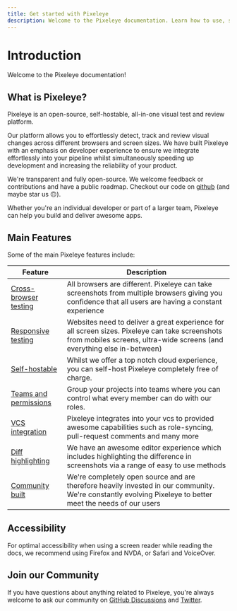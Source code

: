 ```yaml
---
title: Get started with Pixeleye
description: Welcome to the Pixeleye documentation. Learn how to use, setup and benefit from Pixeleye
---
```


# Introduction

Welcome to the Pixeleye documentation!

## What is Pixeleye?

Pixeleye is an open-source, self-hostable, all-in-one visual test and review platform.

Our platform allows you to effortlessly detect, track and review visual changes across different browsers and screen sizes. We have built Pixeleye with an emphasis on developer experience to ensure we integrate effortlessly into your pipeline whilst simultaneously speeding up development and increasing the reliability of your product.

We're transparent and fully open-source. We welcome feedback or contributions and have a public roadmap. Checkout our code on [github](https://github.com/pixeleye-io/pixeleye) (and maybe star us 🙃).

Whether you're an individual developer or part of a larger team, Pixeleye can help you build and deliver awesome apps.

## Main Features

Some of the main Pixeleye features include:

| Feature                                                       | Description                                                                                                                                                               |
| ------------------------------------------------------------- | ------------------------------------------------------------------------------------------------------------------------------------------------------------------------- |
| [Cross-browser testing](/docs/features/cross-browser-testing) | All browsers are different. Pixeleye can take screenshots from multiple browsers giving you confidence that all users are having a constant experience                    |
| [Responsive testing](/docs/features/responsive-testing)       | Websites need to deliver a great experience for all screen sizes. Pixeleye can take screenshots from mobiles screens, ultra-wide screens (and everything else in-between) |
| [Self-hostable](/docs/features/self-hostable)                 | Whilst we offer a top notch cloud experience, you can self-host Pixeleye completely free of charge.                                                                       |
| [Teams and permissions](/docs/features/teams-and-permissions) | Group your projects into teams where you can control what every member can do with our roles.                                                                             |
| [VCS integration](/docs/features/vcs-integration)             | Pixeleye integrates into your vcs to provided awesome capabilities such as role-syncing, pull-request comments and many more                                              |
| [Diff highlighting](/docs/features/self-hostable)             | We have an awesome editor experience which includes highlighting the difference in screenshots via a range of easy to use methods                                         |
| [Community built](/docs/features/community-built)             | We're completely open source and are therefore heavily invested in our community. We're constantly evolving Pixeleye to better meet the needs of our users                |

## Accessibility

For optimal accessibility when using a screen reader while reading the docs, we recommend using Firefox and NVDA, or Safari and VoiceOver.

## Join our Community

If you have questions about anything related to Pixeleye, you're always welcome to ask our community on [GitHub Discussions](https://github.com/pixeleye-io/pixeleye/discussions) and [Twitter](https://twitter.com/pixeleyeltd).
